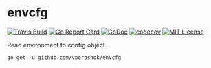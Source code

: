 # envcfg

[![Travis Build](https://travis-ci.org/vporoshok/envcfg.svg?branch=master)](https://travis-ci.org/vporoshok/envcfg)
[![Go Report Card](https://goreportcard.com/badge/github.com/vporoshok/envcfg)](https://goreportcard.com/report/github.com/vporoshok/envcfg)
[![GoDoc](http://img.shields.io/badge/GoDoc-Reference-blue.svg)](https://godoc.org/github.com/vporoshok/envcfg)
[![codecov](https://codecov.io/gh/vporoshok/envcfg/branch/master/graph/badge.svg)](https://codecov.io/gh/vporoshok/envcfg)
[![MIT License](https://img.shields.io/github/license/mashape/apistatus.svg)](LICENSE)

Read environment to config object.

```
go get -u github.com/vporoshok/envcfg
```

